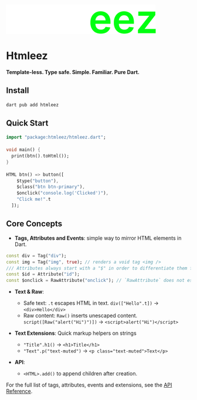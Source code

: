 ![htmleez](https://raw.githubusercontent.com/namzug16/htmdart/master/assets/htmleez.png)

# Htmleez
**Template-less. Type safe. Simple. Familiar. Pure Dart.**

## Install

```bash
dart pub add htmleez
```

## Quick Start
```dart
import "package:htmleez/htmleez.dart";

void main() {
  print(btn().toHtml());
}

HTML btn() => button([
    $type("button"),
    $class("btn btn-primary"),
    $onclick("console.log('Clicked')"),
    "Click me!".t
  ]);

```

## Core Concepts
- **Tags, Attributes and Events**: simple way to mirror HTML elements in Dart.
```dart
const div = Tag("div");
const img = Tag("img", true); // renders a void tag <img />
/// Attributes always start with a "$" in order to differentiate them from Tags
const $id = Attribute("id");
const $onclick = RawAttribute("onclick"); // `RawAttribute` does not escape the value
```

- **Text & Raw**: 
  - Safe text: `.t` escapes HTML in text. `div(["Hello".t])` -> `<div>Hello</div>`
  - Raw content: `Raw()` inserts unescaped content. `script([Raw("alert("Hi")")])` -> `<script>alert("Hi")</script>`

- **Text Extensions**: Quick markup helpers on strings
  - `"Title".h1()` -> `<h1>Title</h1>`
  - `"Text".p("text-muted")` -> `<p class="text-muted">Text</p>`

- **API**: 
  - `<HTML>.add()` to append children after creation.

For the full list of tags, attributes, events and extensions, see the [API Reference](https://pub.dev/documentation/htmleez/latest/).
